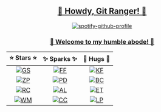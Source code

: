 <div align="center">

<h2><a href="https://tensorush.github.io/cv/en.pdf">🤠 Howdy, Git Ranger! 🤠</a></h2>

[![spotify-github-profile](https://spotify-github-profile.vercel.app/api/view?uid=31vkwyegd6ph6fivmmkyfc3p4pgu&cover_image=true&theme=natemoo-re&show_offline=true&background_color=121212&interchange=false&bar_color=009e60&bar_color_cover=false)](https://spotify-github-profile.vercel.app/api/view?uid=31vkwyegd6ph6fivmmkyfc3p4pgu&redirect=true)

<h3><a href="https://tensorush.github.io">🌲 Welcome to my humble abode! 🌲</a></h3>

|    :star: Stars :star:     | :sparkles: Sparks :sparkles: |     :hugs: Hugs :hugs:     |
|:--------------------------:|:----------------------------:|:--------------------------:|
| [![GS][gs-shield]][gs-url] |  [![FF][ff-shield]][ff-url]  | [![KF][kf-shield]][kf-url] |
| [![ZP][zp-shield]][zp-url] |  [![PD][pd-shield]][pd-url]  | [![BC][bc-shield]][bc-url] |
| [![RC][rc-shield]][rc-url] |  [![AL][al-shield]][al-url]  | [![ET][et-shield]][et-url] |
| [![WM][wa-shield]][wa-url] |  [![CC][cc-shield]][cc-url]  | [![LP][lp-shield]][lp-url] |

</div>

<!-- MARKDOWN LINKS -->

[gs-shield]: https://img.shields.io/badge/brr-2596BE?style=for-the-badge&logo=go&logoColor=2596BE&label=go%20services&labelColor=black
[gs-url]: https://github.com/tensorush?tab=repositories&q=go-service&type=&language=&sort=
[zp-shield]: https://img.shields.io/badge/zap-F6A516?style=for-the-badge&logo=zig&logoColor=F6A516&label=zig%20packages&labelColor=black
[zp-url]: https://github.com/tensorush?tab=repositories&q=zig-package&type=&language=&sort=
[rc-shield]: https://img.shields.io/badge/click-7C5642?style=for-the-badge&logo=rust&logoColor=7C5642&label=rust%20crates&labelColor=black
[rc-url]: https://github.com/tensorush?tab=repositories&q=rust-crate&type=&language=&sort=
[wa-shield]: https://img.shields.io/badge/thwip-654FF0?style=for-the-badge&logo=webassembly&logoColor=654FF0&label=wasm%20modules&labelColor=black
[wa-url]: https://github.com/tensorush?tab=repositories&q=wasm-module&type=&language=&sort=

[ff-shield]: https://img.shields.io/badge/snikt-F24E29?style=for-the-badge&logo=git&logoColor=F24E29&label=foss%20forks&labelColor=black
[ff-url]: https://github.com/tensorush?tab=repositories&q=foss-fork&type=&language=&sort=
[pd-shield]: https://img.shields.io/badge/pum-009E60?style=for-the-badge&logo=undertale&logoColor=009E60&label=personal%20dumps&labelColor=black
[pd-url]: https://github.com/tensorush?tab=repositories&q=personal-dump&type=&language=&sort=
[al-shield]: https://img.shields.io/badge/woof-FC60A8?style=for-the-badge&logo=awesome-lists&logoColor=FC60A8&label=awesome%20lists&labelColor=black
[al-url]: https://github.com/tensorush?tab=repositories&q=awesome-list&type=&language=&sort=
[cc-shield]: https://img.shields.io/badge/oof-4574E0?style=for-the-badge&logo=codio&logoColor=4574E0&label=code%20challenges&labelColor=black
[cc-url]: https://github.com/tensorush?tab=repositories&q=code-challenge&type=&language=&sort=

[kf-shield]: https://img.shields.io/badge/plink-FF5E5B?style=for-the-badge&logo=ko-fi&label=ko-fi&labelColor=black
[kf-url]: https://ko-fi.com/tensorush
[bc-shield]: https://img.shields.io/badge/clink-F7931A?style=for-the-badge&logo=bitcoin&label=bitcoin&labelColor=black
[bc-url]: btc.png
[et-shield]: https://img.shields.io/badge/whoosh-CBAEFF?style=for-the-badge&logo=ethereum&label=ethereum&labelColor=black
[et-url]: eth.png
[lp-shield]: https://img.shields.io/badge/kaching-F6C915?style=for-the-badge&logo=liberapay&label=liberapay&labelColor=black
[lp-url]: https://liberapay.com/tensorush/
